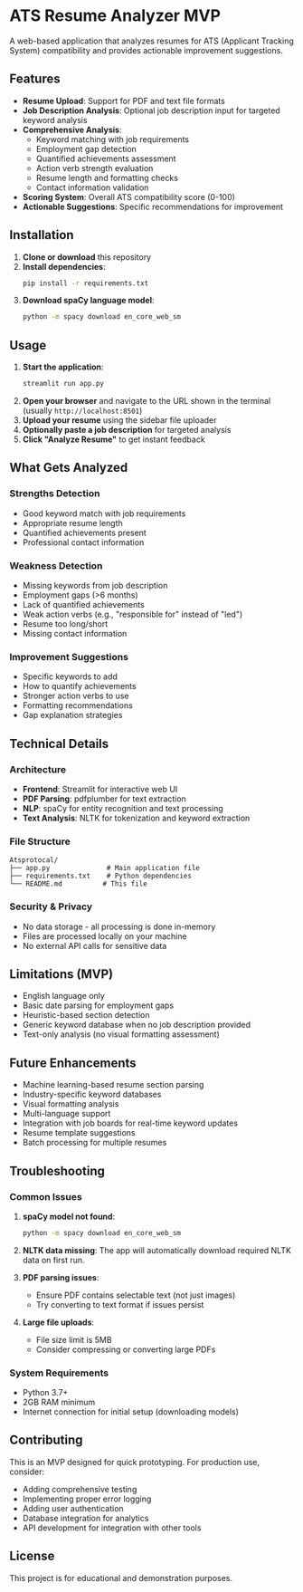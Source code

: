 # ATS Resume Analyzer MVP

A web-based application that analyzes resumes for ATS (Applicant Tracking System) compatibility and provides actionable improvement suggestions.

## Features

- **Resume Upload**: Support for PDF and text file formats
- **Job Description Analysis**: Optional job description input for targeted keyword analysis
- **Comprehensive Analysis**:
  - Keyword matching with job requirements
  - Employment gap detection
  - Quantified achievements assessment
  - Action verb strength evaluation
  - Resume length and formatting checks
  - Contact information validation
- **Scoring System**: Overall ATS compatibility score (0-100)
- **Actionable Suggestions**: Specific recommendations for improvement

## Installation

1. **Clone or download** this repository
2. **Install dependencies**:
   ```bash
   pip install -r requirements.txt
   ```
3. **Download spaCy language model**:
   ```bash
   python -m spacy download en_core_web_sm
   ```

## Usage

1. **Start the application**:
   ```bash
   streamlit run app.py
   ```
2. **Open your browser** and navigate to the URL shown in the terminal (usually `http://localhost:8501`)
3. **Upload your resume** using the sidebar file uploader
4. **Optionally paste a job description** for targeted analysis
5. **Click "Analyze Resume"** to get instant feedback

## What Gets Analyzed

### Strengths Detection
- Good keyword match with job requirements
- Appropriate resume length
- Quantified achievements present
- Professional contact information

### Weakness Detection
- Missing keywords from job description
- Employment gaps (>6 months)
- Lack of quantified achievements
- Weak action verbs (e.g., "responsible for" instead of "led")
- Resume too long/short
- Missing contact information

### Improvement Suggestions
- Specific keywords to add
- How to quantify achievements
- Stronger action verbs to use
- Formatting recommendations
- Gap explanation strategies

## Technical Details

### Architecture
- **Frontend**: Streamlit for interactive web UI
- **PDF Parsing**: pdfplumber for text extraction
- **NLP**: spaCy for entity recognition and text processing
- **Text Analysis**: NLTK for tokenization and keyword extraction

### File Structure
```
Atsprotocal/
├── app.py              # Main application file
├── requirements.txt    # Python dependencies
└── README.md          # This file
```

### Security & Privacy
- No data storage - all processing is done in-memory
- Files are processed locally on your machine
- No external API calls for sensitive data

## Limitations (MVP)

- English language only
- Basic date parsing for employment gaps
- Heuristic-based section detection
- Generic keyword database when no job description provided
- Text-only analysis (no visual formatting assessment)

## Future Enhancements

- Machine learning-based resume section parsing
- Industry-specific keyword databases
- Visual formatting analysis
- Multi-language support
- Integration with job boards for real-time keyword updates
- Resume template suggestions
- Batch processing for multiple resumes

## Troubleshooting

### Common Issues

1. **spaCy model not found**:
   ```bash
   python -m spacy download en_core_web_sm
   ```

2. **NLTK data missing**:
   The app will automatically download required NLTK data on first run.

3. **PDF parsing issues**:
   - Ensure PDF contains selectable text (not just images)
   - Try converting to text format if issues persist

4. **Large file uploads**:
   - File size limit is 5MB
   - Consider compressing or converting large PDFs

### System Requirements
- Python 3.7+
- 2GB RAM minimum
- Internet connection for initial setup (downloading models)

## Contributing

This is an MVP designed for quick prototyping. For production use, consider:
- Adding comprehensive testing
- Implementing proper error logging
- Adding user authentication
- Database integration for analytics
- API development for integration with other tools

## License

This project is for educational and demonstration purposes.

